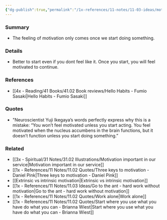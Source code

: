 ```yaml
---
{"dg-publish":true,"permalink":"/1x-references/11-notes/11-03-ideas/motivation-starts-when-you-start-moving/","title":"Motivation starts when you start moving","created":"2024-02-14T20:18:26.873+03:00","updated":"2024-02-14T20:18:26.873+03:00"}
---
```



### Summary
- The feeling of motivation only comes once we start doing something. 

### Details
- Better to start even if you dont feel like it. Once you start, you will feel motivated to continue.

### References
- [[4x - Reading/41 Books/41.02 Book reviews/Hello Habits - Fumio Sasaki\|Hello Habits - Fumio Sasaki]]

### Quotes
- "Neuroscientist Yuji Ikegaya’s words perfectly express why this is a mistake: “You won’t feel motivated unless you start acting. You feel motivated when the nucleus accumbens in the brain functions, but it doesn’t function unless you start doing something.”

### Related
- [[3x - Spiritual/31 Notes/31.02 Illustrations/Motivation important in our service\|Motivation important in our service]]
- [[1x - References/11 Notes/11.02 Quotes/Three keys to motivation - Daniel Pink\|Three keys to motivation - Daniel Pink]]
- [[Extrinsic vs intrinsic motivation\|Extrinsic vs intrinsic motivation]]
- [[1x - References/11 Notes/11.03 Ideas/Go to the ant - hard work without motivation\|Go to the ant - hard work without motivation]]
- [[1x - References/11 Notes/11.02 Quotes/Work alone\|Work alone]]
- [[1x - References/11 Notes/11.02 Quotes/Start where you use what you have do what you can - Brianna Wiest\|Start where you use what you have do what you can - Brianna Wiest]]